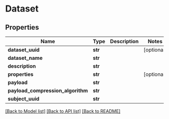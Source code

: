 # Dataset

## Properties
Name | Type | Description | Notes
------------ | ------------- | ------------- | -------------
**dataset_uuid** | **str** |  | [optional] 
**dataset_name** | **str** |  | 
**description** | **str** |  | 
**properties** | **str** |  | [optional] 
**payload** | **str** |  | 
**payload_compression_algorithm** | **str** |  | 
**subject_uuid** | **str** |  | 

[[Back to Model list]](../README.md#documentation-for-models) [[Back to API list]](../README.md#documentation-for-api-endpoints) [[Back to README]](../README.md)

